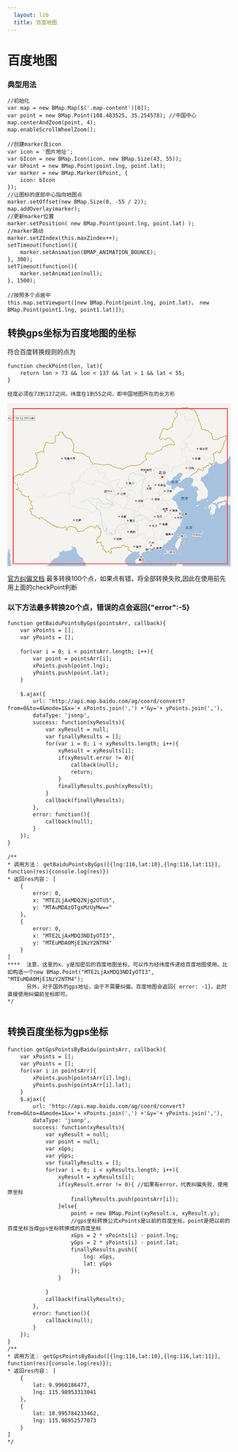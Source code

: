 ```yaml
---
  layout: lib
  title: 百度地图
---
```


# 百度地图

### 典型用法
<pre><code data-language="javascript">//初始化
var map = new BMap.Map($('.map-content')[0]);
var point = new BMap.Point(108.483525, 35.254578); //中国中心
map.centerAndZoom(point, 4);
map.enableScrollWheelZoom();

//创建marker及icon
var icon = '图片地址';
var bIcon = new BMap.Icon(icon, new BMap.Size(43, 55));
var bPoint = new BMap.Point(point.lng, point.lat);
var marker = new BMap.Marker(bPoint, {
    icon: bIcon
});
//让图标的底部中心指向地图点
marker.setOffset(new BMap.Size(0, -55 / 2));
map.addOverlay(marker);
//更新marker位置
marker.setPosition( new BMap.Point(point.lng, point.lat) );
//marker跳动
marker.setZIndex(this.maxZindex++);
setTimeout(function(){
    marker.setAnimation(BMAP_ANIMATION_BOUNCE);
}, 300);
setTimeout(function(){
    marker.setAnimation(null);
}, 1500);

//按照多个点居中
this.map.setViewport([new BMap.Point(point.lng, point.lat)， new BMap.Point(point1.lng, point1.lat)]);
</code></pre>


## 转换gps坐标为百度地图的坐标

符合百度转换规则的点为
<pre><code data-language="javascript">function checkPoint(lon, lat){
    return lon > 73 && lon < 137 && lat > 1 && lat < 55;
}
</code></pre>

`经度必须在73到137之间，纬度在1到55之间，即中国地图所在的长方形`

![bmapCoords](bmapcoords.jpg)

[官方纠偏文档](http://developer.baidu.com/map/index.php?title=webapi/guide/changeposition) 最多转换100个点，如果点有错，将全部转换失败,因此在使用前先用上面的checkPoint判断


### 以下方法最多转换20个点，错误的点会返回{"error":-5}

<pre><code data-language="javascript">function getBaiduPointsByGps(pointsArr, callback){
    var xPoints = [];
    var yPoints = [];

    for(var i = 0; i < pointsArr.length; i++){
        var point = pointsArr[i];
        xPoints.push(point.lng);
        yPoints.push(point.lat);
    }

    $.ajax({
        url: 'http://api.map.baidu.com/ag/coord/convert?from=0&to=4&mode=1&x='+ xPoints.join(',') +'&y='+ yPoints.join(','),
        dataType: 'jsonp',
        success: function(xyResults){
            var xyResult = null;
            var finallyResults = [];
            for(var i = 0; i < xyResults.length; i++){
                xyResult = xyResults[i];
                if(xyResult.error != 0){
                    callback(null);
                    return;
                }
                finallyResults.push(xyResult);
            }
            callback(finallyResults);
        },
        error: function(){
            callback(null);
        }
    });
}

/**
* 调用方法： getBaiduPointsByGps([{lng:116,lat:10},{lng:116,lat:11}], function(res){console.log(res)})
* 返回res内容： [
    {
        error: 0,
        x: "MTE2LjAxMDQ2Njg2OTU5",
        y: "MTAuMDAzOTgxMzUyMw=="
    },
    {
        error: 0,
        x: "MTE2LjAxMDQ3NDIyOTI3",
        y: "MTEuMDA0MjE1NzY2NTM4"
    }
]
****  注意，这里的x、y是加密后的百度地图坐标，可以作为经纬度传递给百度地图使用。比如构造一个new BMap.Point("MTE2LjAxMDQ3NDIyOTI3", "MTEuMDA0MjE1NzY2NTM4");
      另外，对于国外的gps地址，由于不需要纠偏，百度地图会返回{ error: -1}。此时直接使用纠偏前坐标即可。
*/

</code></pre>

## 转换百度坐标为gps坐标

<pre><code data-language="javascript">function getGpsPointsByBaidu(pointsArr, callback){
    var xPoints = [];
    var yPoints = [];
    for(var i in pointsArr){
        xPoints.push(pointsArr[i].lng);
        yPoints.push(pointsArr[i].lat);
    }
    $.ajax({
        url: 'http://api.map.baidu.com/ag/coord/convert?from=0&to=4&mode=1&x='+ xPoints.join(',') +'&y='+ yPoints.join(','),
        dataType: 'jsonp',
        success: function(xyResults){
            var xyResult = null;
            var point = null;
            var xGps;
            var yGps;
            var finallyResults = [];
            for(var i = 0; i < xyResults.length; i++){
                xyResult = xyResults[i];
                if(xyResult.error != 0){ //如果有error，代表纠偏失败，使用原坐标
                    finallyResults.push(pointsArr[i]);
                }else{
                    point = new BMap.Point(xyResult.x, xyResult.y);
                    //gps坐标转换公式xPoints是以前的百度坐标，point是把以前的百度坐标当成gps坐标转换成的百度坐标
                    xGps = 2 * xPoints[i] - point.lng;
                    yGps = 2 * yPoints[i] - point.lat;
                    finallyResults.push({
                        lng: xGps,
                        lat: yGps
                    });
                }

            }
            callback(finallyResults);
        },
        error: function(){
            callback(null);
        }
    });
}
/**
* 调用方法： getGpsPointsByBaidu([{lng:116,lat:10},{lng:116,lat:11}], function(res){console.log(res)});
* 返回res内容： [
    {
        lat: 9.9960186477,
        lng: 115.98953313041
    },
    {
        lat: 10.995784233462,
        lng: 115.98952577073
    }
]
*/
</code></pre>